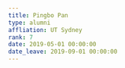 ```yaml
---
title: Pingbo Pan
type: alumni
affliation: UT Sydney
rank: 7
date: 2019-05-01 00:00:00
date_leave: 2019-09-01 00:00:00
---
```

